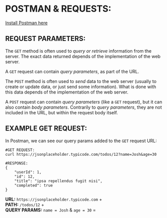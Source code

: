 # POSTMAN & REQUESTS:

[Install Postman here](https://www.postman.com/downloads/)

## REQUEST PARAMETERS:

The `GET` method is often used to _query or retrieve_ information from the server. The exact data returned depends of the implementation of the web server.

A `GET` request can contain _query parameters_, as part of the URL.

The `POST` method is often used to _send_ data to the web server (usually to create or update data, or just send some information). What is done with this data depends of the implementation of the web server.

A `POST` request can contain _query parameters_ (like a `GET` request), but it can also contain _body parameters_. Contrarily to _query parameters_, they are not included in the URL, but within the request body itself.

## EXAMPLE GET REQUEST:

In Postman, we can see our query params added to the `GET` request URL:

```shell
#GET REQUEST: 
curl https://jsonplaceholder.typicode.com/todos/12?name=Josh&age=30

#RESPONSE:
{
    "userId": 1,
    "id": 12,
    "title": "ipsa repellendus fugit nisi",
    "completed": true
}
```

**URL:** `https://jsonplaceholder.typicode.com` + <br>
**PATH:** `/todos/12` + <br>
**QUERY PARAMS:** `name = Josh` & `age = 30` = <br>
